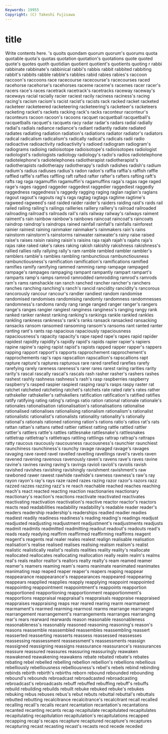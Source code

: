 ```yaml
---
Keywords: 19955 
Copyright: (C) Takeshi Fujisawa
---
```


# title

Write contents here.
's
quoits quondam quorum quorum's quorums quota quotable quota's quotas quotation
quotation's quotations quote quoted quote's quotes quoth quotidian quotient quotient's
quotients quoting r rabbi rabbinate rabbinate's rabbinical rabbi's rabbis rabbit
rabbited rabbiting rabbit's rabbits rabble rabble's rabbles rabid rabies rabies's
raccoon raccoon's raccoons race racecourse racecourse's racecourses raced racehorse racehorse's
racehorses raceme raceme's racemes racer racer's racers race's races racetrack
racetrack's racetracks raceway raceway's raceways racial racially racier raciest racily
raciness raciness's racing racing's racism racism's racist racist's racists rack
racked racket racketed racketeer racketeered racketeering racketeering's racketeer's racketeers racketing
racket's rackets racking rack's racks raconteur raconteur's raconteurs racoon racoon's
racoons racquet racquetball racquetball's racquetballs racquet's racquets racy radar radar's
radars radial radially radial's radials radiance radiance's radiant radiantly radiate
radiated radiates radiating radiation radiation's radiations radiator radiator's radiators radical
radicalism radicalism's radically radical's radicals radii radio radioactive radioactivity radioactivity's
radioed radiogram radiogram's radiograms radioing radioisotope radioisotope's radioisotopes radiologist radiologist's
radiologists radiology radiology's radio's radios radiotelephone radiotelephone's radiotelephones radiotherapist radiotherapist's
radiotherapists radiotherapy radiotherapy's radish radishes radish's radium radium's radius radiuses
radius's radon radon's raffia raffia's raffish raffle raffled raffle's raffles
raffling raft rafted rafter rafter's rafters rafting raft's rafts rag
raga ragamuffin ragamuffin's ragamuffins raga's ragas rage raged rage's rages
ragged raggeder raggedest raggedier raggediest raggedly raggedness raggedness's raggedy ragging
raging raglan raglan's raglans ragout ragout's ragouts rag's rags ragtag
ragtags ragtime ragtime's ragweed ragweed's raid raided raider raider's raiders
raiding raid's raids rail railed railing railing's railings railleries raillery
raillery's railroad railroaded railroading railroad's railroads rail's rails railway railway's
railways raiment raiment's rain rainbow rainbow's rainbows raincoat raincoat's raincoats
raindrop raindrop's raindrops rained rainfall rainfall's rainfalls rainforest rainier rainiest
raining rainmaker rainmaker's rainmakers rain's rains rainstorm rainstorm's rainstorms rainwater
rainwater's rainy raise raised raise's raises raisin raising raisin's raisins
raja rajah rajah's rajahs raja's rajas rake raked rake's rakes
raking rakish rakishly rakishness rakishness's rallied rallies rally rallying rally's
ram ramble rambled rambler rambler's ramblers ramble's rambles rambling rambunctious
rambunctiousness rambunctiousness's ramification ramification's ramifications ramified ramifies ramify ramifying rammed
ramming ramp rampage rampaged rampage's rampages rampaging rampant rampantly rampart
rampart's ramparts ramp's ramps ramrod ramrodded ramrodding ramrod's ramrods ram's
rams ramshackle ran ranch ranched rancher rancher's ranchers ranches ranching
ranching's ranch's rancid rancidity rancidity's rancorous rancorously rancour rancour's randier
randiest random randomise randomised randomises randomising randomly randomness randomnesses randomness's
randoms randy rang range ranged ranger ranger's rangers range's ranges
rangier rangiest ranginess ranginess's ranging rangy rank ranked ranker rankest
ranking ranking's rankings rankle rankled rankles rankling rankness rankness's rank's
ranks ransack ransacked ransacking ransacks ransom ransomed ransoming ransom's ransoms
rant ranted ranter ranting rant's rants rap rapacious rapaciously rapaciousness
rapaciousness's rapacity rapacity's rape raped rape's rapes rapid rapider rapidest
rapidity rapidity's rapidly rapid's rapids rapier rapier's rapiers rapine rapine's
raping rapist rapist's rapists rapped rapper rapper's rappers rapping rapport
rapport's rapports rapprochement rapprochement's rapprochements rap's raps rapscallion rapscallion's rapscallions
rapt rapture rapture's raptures rapturous rare rared rarefied rarefies rarefy
rarefying rarely rareness rareness's rarer rares rarest raring rarities rarity
rarity's rascal rascally rascal's rascals rash rasher rasher's rashers rashes
rashest rashly rashness rashness's rash's rasp raspberries raspberry raspberry's rasped
raspier raspiest rasping rasp's rasps raspy raster rat ratchet ratcheted
ratcheting ratchet's ratchets rate rated rate's rates rather rathskeller rathskeller's
rathskellers ratification ratification's ratified ratifies ratify ratifying rating rating's ratings
ratio ration rational rationale rationale's rationales rationalisation rationalisation's rationalisations rationalise
rationalised rationalises rationalising rationalism rationalism's rationalist rationalistic rationalist's rationalists rationality
rationality's rationally rational's rationals rationed rationing ration's rations ratio's ratios
rat's rats rattan rattan's rattans ratted rattier rattiest ratting rattle
rattled rattler rattler's rattlers rattle's rattles rattlesnake rattlesnake's rattlesnakes rattletrap
rattletrap's rattletraps rattling rattlings rattrap rattrap's rattraps ratty raucous raucously
raucousness raucousness's raunchier raunchiest raunchiness raunchiness's raunchy ravage ravaged ravage's
ravages ravaging rave raved ravel ravelled ravelling ravellings ravel's ravels
raven ravened ravening ravenous ravenously raven's ravens rave's raves ravine
ravine's ravines raving raving's ravings ravioli ravioli's raviolis ravish ravished
ravishes ravishing ravishingly ravishment ravishment's raw rawboned rawer rawest rawhide
rawhide's rawness rawness's raw's ray rayon rayon's ray's rays raze
razed razes razing razor razor's razors razz razzed razzes razzing
razz's re reach reachable reached reaches reaching reach's react reacted
reacting reaction reactionaries reactionary reactionary's reaction's reactions reactivate reactivated reactivates
reactivating reactivation reactivation's reactive reactor reactor's reactors reacts read readabilities
readability readability's readable reader reader's readers readership readership's readerships readied
readier readies readiest readily readiness readiness's reading reading's readings readjust
readjusted readjusting readjustment readjustment's readjustments readjusts readmit readmits readmitted readmitting
readout readout's readouts read's reads ready readying reaffirm reaffirmed reaffirming
reaffirms reagent reagent's reagents real realer reales realest realign realisable
realisation realisation's realise realised realises realising realism realism's realist realistic
realistically realist's realists realities reality reality's reallocate reallocated reallocates reallocating
reallocation really realm realm's realms real's reals realtor realtor's realtors
realty realty's ream reamed reamer reamer's reamers reaming ream's reams
reanimate reanimated reanimates reanimating reap reaped reaper reaper's reapers reaping
reappear reappearance reappearance's reappearances reappeared reappearing reappears reapplied reapplies reapply
reapplying reappoint reappointed reappointing reappointment reappointment's reappoints reapportion reapportioned reapportioning
reapportionment reapportionment's reapportions reappraisal reappraisal's reappraisals reappraise reappraised reappraises reappraising
reaps rear reared rearing rearm rearmament rearmament's rearmed rearming rearmost
rearms rearrange rearranged rearrangement rearrangement's rearrangements rearranges rearranging rear's rears
rearward rearwards reason reasonable reasonableness reasonableness's reasonably reasoned reasoning reasoning's
reason's reasons reassemble reassembled reassembles reassembling reassert reasserted reasserting reasserts
reassess reassessed reassesses reassessing reassessment reassessment's reassessments reassign reassigned reassigning
reassigns reassurance reassurance's reassurances reassure reassured reassures reassuring reassuringly reawaken
reawakened reawakening reawakens rebate rebated rebate's rebates rebating rebel rebelled
rebelling rebellion rebellion's rebellions rebellious rebelliously rebelliousness rebelliousness's rebel's rebels
rebind rebinding rebinds rebirth rebirth's rebirths reborn rebound rebounded rebounding
rebound's rebounds rebroadcast rebroadcasted rebroadcasting rebroadcast's rebroadcasts rebuff rebuffed rebuffing
rebuff's rebuffs rebuild rebuilding rebuilds rebuilt rebuke rebuked rebuke's rebukes
rebuking rebus rebuses rebus's rebut rebuts rebuttal rebuttal's rebuttals rebutted
rebutting recalcitrance recalcitrance's recalcitrant recall recalled recalling recall's recalls recant
recantation recantation's recantations recanted recanting recants recap recapitulate recapitulated recapitulates
recapitulating recapitulation recapitulation's recapitulations recapped recapping recap's recaps recapture recaptured
recapture's recaptures recapturing recast recasting recast's recasts recd recede receded
